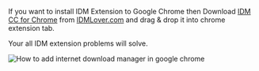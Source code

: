 If you want to install IDM Extension to Google Chrome then Download [IDM CC for Chrome](https://www.idmlover.com/2020/11/link-idm-with-chrome.html) from [IDMLover.com](https://www.idmlover.com/) and drag & drop it into chrome extension tab.

Your all IDM extension problems will solve.

![How to add internet download manager in google chrome](https://user-images.githubusercontent.com/74916858/204133323-e1fd4885-d432-4d7d-a442-96a718118a9c.jpg)
